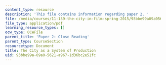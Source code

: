 ```yaml
---
content_type: resource
description: 'This file contains information regarding paper 2. '
file: /media/courses/11-139-the-city-in-film-spring-2015/93bbe99a09a05621a9671d36bc2e51fc_MIT11_139S15_Paper_2.pdf
file_type: application/pdf
learning_resource_types: []
ocw_type: OCWFile
parent_title: 'Paper 2: Close Reading'
parent_type: CourseSection
resourcetype: Document
title: The City as a System of Production
uid: 93bbe99a-09a0-5621-a967-1d36bc2e51fc
---
```

